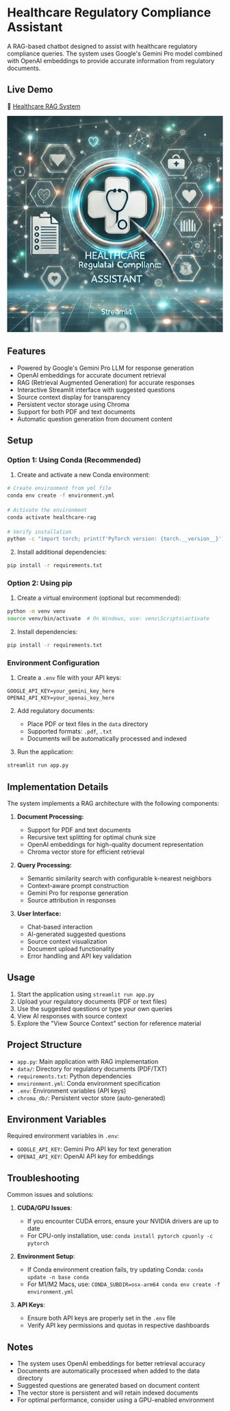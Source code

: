 # Healthcare Regulatory Compliance Assistant

A RAG-based chatbot designed to assist with healthcare regulatory compliance queries. The system uses Google's Gemini Pro model combined with OpenAI embeddings to provide accurate information from regulatory documents.

## Live Demo
🔗 [Healthcare RAG System](https://stv-healthcare-rag.streamlit.app/)

![Healthcare RAG System](healthcare-rag.webp)

## Features

- Powered by Google's Gemini Pro LLM for response generation
- OpenAI embeddings for accurate document retrieval
- RAG (Retrieval Augmented Generation) for accurate responses
- Interactive Streamlit interface with suggested questions
- Source context display for transparency
- Persistent vector storage using Chroma
- Support for both PDF and text documents
- Automatic question generation from document content

## Setup

### Option 1: Using Conda (Recommended)

1. Create and activate a new Conda environment:
```bash
# Create environment from yml file
conda env create -f environment.yml

# Activate the environment
conda activate healthcare-rag

# Verify installation
python -c "import torch; print(f'PyTorch version: {torch.__version__}')"
```

2. Install additional dependencies:
```bash
pip install -r requirements.txt
```

### Option 2: Using pip

1. Create a virtual environment (optional but recommended):
```bash
python -m venv venv
source venv/bin/activate  # On Windows, use: venv\Scripts\activate
```

2. Install dependencies:
```bash
pip install -r requirements.txt
```

### Environment Configuration

1. Create a `.env` file with your API keys:
```
GOOGLE_API_KEY=your_gemini_key_here
OPENAI_API_KEY=your_openai_key_here
```

2. Add regulatory documents:
   - Place PDF or text files in the `data` directory
   - Supported formats: `.pdf`, `.txt`
   - Documents will be automatically processed and indexed

3. Run the application:
```bash
streamlit run app.py
```

## Implementation Details

The system implements a RAG architecture with the following components:

1. **Document Processing:**
   - Support for PDF and text documents
   - Recursive text splitting for optimal chunk size
   - OpenAI embeddings for high-quality document representation
   - Chroma vector store for efficient retrieval

2. **Query Processing:**
   - Semantic similarity search with configurable k-nearest neighbors
   - Context-aware prompt construction
   - Gemini Pro for response generation
   - Source attribution in responses

3. **User Interface:**
   - Chat-based interaction
   - AI-generated suggested questions
   - Source context visualization
   - Document upload functionality
   - Error handling and API key validation

## Usage

1. Start the application using `streamlit run app.py`
2. Upload your regulatory documents (PDF or text files)
3. Use the suggested questions or type your own queries
4. View AI responses with source context
5. Explore the "View Source Context" section for reference material

## Project Structure

- `app.py`: Main application with RAG implementation
- `data/`: Directory for regulatory documents (PDF/TXT)
- `requirements.txt`: Python dependencies
- `environment.yml`: Conda environment specification
- `.env`: Environment variables (API keys)
- `chroma_db/`: Persistent vector store (auto-generated)

## Environment Variables

Required environment variables in `.env`:
- `GOOGLE_API_KEY`: Gemini Pro API key for text generation
- `OPENAI_API_KEY`: OpenAI API key for embeddings

## Troubleshooting

Common issues and solutions:

1. **CUDA/GPU Issues**:
   - If you encounter CUDA errors, ensure your NVIDIA drivers are up to date
   - For CPU-only installation, use: `conda install pytorch cpuonly -c pytorch`

2. **Environment Setup**:
   - If Conda environment creation fails, try updating Conda: `conda update -n base conda`
   - For M1/M2 Macs, use: `CONDA_SUBDIR=osx-arm64 conda env create -f environment.yml`

3. **API Keys**:
   - Ensure both API keys are properly set in the `.env` file
   - Verify API key permissions and quotas in respective dashboards

## Notes

- The system uses OpenAI embeddings for better retrieval accuracy
- Documents are automatically processed when added to the data directory
- Suggested questions are generated based on document content
- The vector store is persistent and will retain indexed documents
- For optimal performance, consider using a GPU-enabled environment